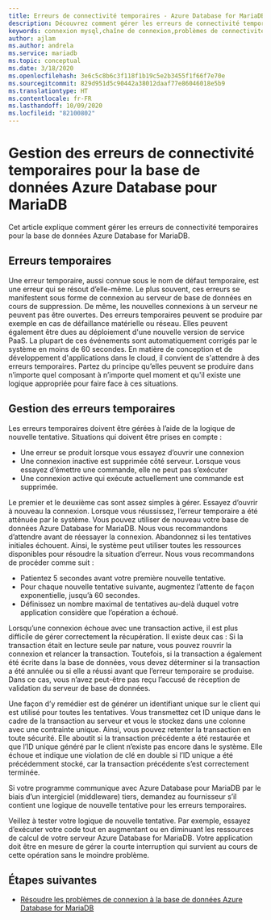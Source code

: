 ```yaml
---
title: Erreurs de connectivité temporaires - Azure Database for MariaDB
description: Découvrez comment gérer les erreurs de connectivité temporaires pour la base de données Azure Database pour MariaDB.
keywords: connexion mysql,chaîne de connexion,problèmes de connectivité,erreur temporaire,erreur de connexion
author: ajlam
ms.author: andrela
ms.service: mariadb
ms.topic: conceptual
ms.date: 3/18/2020
ms.openlocfilehash: 3e6c5c8b6c3f118f1b19c5e2b3455f1f66f7e70e
ms.sourcegitcommit: 829d951d5c90442a38012daaf77e86046018e5b9
ms.translationtype: HT
ms.contentlocale: fr-FR
ms.lasthandoff: 10/09/2020
ms.locfileid: "82100802"
---
```

# <a name="handling-of-transient-connectivity-errors-for-azure-database-for-mariadb"></a>Gestion des erreurs de connectivité temporaires pour la base de données Azure Database pour MariaDB

Cet article explique comment gérer les erreurs de connectivité temporaires pour la base de données Azure Database for MariaDB.

## <a name="transient-errors"></a>Erreurs temporaires

Une erreur temporaire, aussi connue sous le nom de défaut temporaire, est une erreur qui se résout d’elle-même. Le plus souvent, ces erreurs se manifestent sous forme de connexion au serveur de base de données en cours de suppression. De même, les nouvelles connexions à un serveur ne peuvent pas être ouvertes. Des erreurs temporaires peuvent se produire par exemple en cas de défaillance matérielle ou réseau. Elles peuvent également être dues au déploiement d'une nouvelle version de service PaaS. La plupart de ces événements sont automatiquement corrigés par le système en moins de 60 secondes. En matière de conception et de développement d'applications dans le cloud, il convient de s'attendre à des erreurs temporaires. Partez du principe qu’elles peuvent se produire dans n’importe quel composant à n’importe quel moment et qu'il existe une logique appropriée pour faire face à ces situations.

## <a name="handling-transient-errors"></a>Gestion des erreurs temporaires

Les erreurs temporaires doivent être gérées à l’aide de la logique de nouvelle tentative. Situations qui doivent être prises en compte :

* Une erreur se produit lorsque vous essayez d’ouvrir une connexion
* Une connexion inactive est supprimée côté serveur. Lorsque vous essayez d’émettre une commande, elle ne peut pas s’exécuter
* Une connexion active qui exécute actuellement une commande est supprimée.

Le premier et le deuxième cas sont assez simples à gérer. Essayez d’ouvrir à nouveau la connexion. Lorsque vous réussissez, l’erreur temporaire a été atténuée par le système. Vous pouvez utiliser de nouveau votre base de données Azure Database for MariaDB. Nous vous recommandons d’attendre avant de réessayer la connexion. Abandonnez si les tentatives initiales échouent. Ainsi, le système peut utiliser toutes les ressources disponibles pour résoudre la situation d’erreur. Nous vous recommandons de procéder comme suit :

* Patientez 5 secondes avant votre première nouvelle tentative.
* Pour chaque nouvelle tentative suivante, augmentez l’attente de façon exponentielle, jusqu’à 60 secondes.
* Définissez un nombre maximal de tentatives au-delà duquel votre application considère que l’opération a échoué.

Lorsqu’une connexion échoue avec une transaction active, il est plus difficile de gérer correctement la récupération. Il existe deux cas : Si la transaction était en lecture seule par nature, vous pouvez rouvrir la connexion et relancer la transaction. Toutefois, si la transaction a également été écrite dans la base de données, vous devez déterminer si la transaction a été annulée ou si elle a réussi avant que l’erreur temporaire se produise. Dans ce cas, vous n’avez peut-être pas reçu l’accusé de réception de validation du serveur de base de données.

Une façon d’y remédier est de générer un identifiant unique sur le client qui est utilisé pour toutes les tentatives. Vous transmettez cet ID unique dans le cadre de la transaction au serveur et vous le stockez dans une colonne avec une contrainte unique. Ainsi, vous pouvez retenter la transaction en toute sécurité. Elle aboutit si la transaction précédente a été restaurée et que l’ID unique généré par le client n’existe pas encore dans le système. Elle échoue et indique une violation de clé en double si l’ID unique a été précédemment stocké, car la transaction précédente s’est correctement terminée.

Si votre programme communique avec Azure Database pour MariaDB par le biais d’un intergiciel (middleware) tiers, demandez au fournisseur s’il contient une logique de nouvelle tentative pour les erreurs temporaires.

Veillez à tester votre logique de nouvelle tentative. Par exemple, essayez d’exécuter votre code tout en augmentant ou en diminuant les ressources de calcul de votre serveur Azure Database for MariaDB. Votre application doit être en mesure de gérer la courte interruption qui survient au cours de cette opération sans le moindre problème.

## <a name="next-steps"></a>Étapes suivantes

* [Résoudre les problèmes de connexion à la base de données Azure Database for MariaDB](howto-troubleshoot-common-connection-issues.md)
